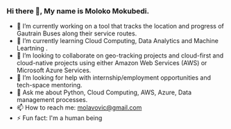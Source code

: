 ### Hi there 👋, My name is Moloko Mokubedi.

- 🔭 I’m currently working on a tool that tracks the location and progress of Gautrain Buses along their service routes.
- 🌱 I’m currently learning Cloud Computing, Data Analytics and Machine Leartning .
- 👯 I’m looking to collaborate on geo-tracking projects and cloud-first and cloud-native projects using either Amazon Web Services (AWS) or Microsoft Azure Services.
- 🤔 I’m looking for help with internship/employment opportunities and tech-space mentoring.
- 💬 Ask me about Python, Cloud Computing, AWS, Azure, Data management processes.
- 📫 How to reach me: molavovic@gmail.com
- ⚡ Fun fact: I'm a human being
